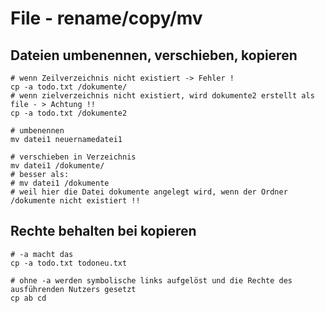 # File - rename/copy/mv 

## Dateien umbenennen, verschieben, kopieren 

```
# wenn Zeilverzeichnis nicht existiert -> Fehler ! 
cp -a todo.txt /dokumente/ 
# wenn zielverzeichnis nicht existiert, wird dokumente2 erstellt als file - > Achtung !! 
cp -a todo.txt /dokumente2 

# umbenennen
mv datei1 neuernamedatei1 

# verschieben in Verzeichnis 
mv datei1 /dokumente/
# besser als:
# mv datei1 /dokumente 
# weil hier die Datei dokumente angelegt wird, wenn der Ordner /dokumente nicht existiert !! 

```

## Rechte behalten bei kopieren

```
# -a macht das 
cp -a todo.txt todoneu.txt 

# ohne -a werden symbolische links aufgelöst und die Rechte des ausführenden Nutzers gesetzt
cp ab cd 

```
